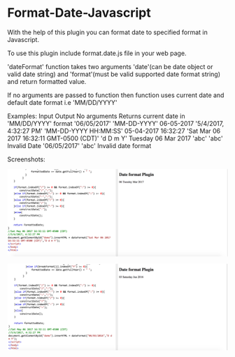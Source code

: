 # Format-Date-Javascript

With the help of this plugin you can format date to specified format in Javascript.

To use this plugin include format.date.js file in your web page.

'dateFormat' function takes two arguments 'date'(can be date object or valid date string) and 'format'(must be valid supported date format 
string) and return formatted value.

If no arguments are passed to function then function uses current date and default date format i.e 'MM/DD/YYYY'

Examples:
Input                                                       Output
No arguments                                                Returns current date in 'MM/DD/YYYY' format
'06/05/2017'  'MM-DD-YYYY'                                  06-05-2017
'5/4/2017, 4:32:27 PM'  'MM-DD-YYYY HH:MM:SS'               05-04-2017 16:32:27
'Sat Mar 06 2017 16:32:11 GMT-0500 (CDT)'  'd D m Y'        Tuesday 06 Mar 2017
'abc' 'abc'                                                 Invalid Date
'06/05/2017'  'abc'                                         Invalid date format

Screenshots:

![alt text](https://github.com/nagarwa2/Format-Date-Javascript/blob/master/1.png)

![alt text](https://github.com/nagarwa2/Format-Date-Javascript/blob/master/2.png)
